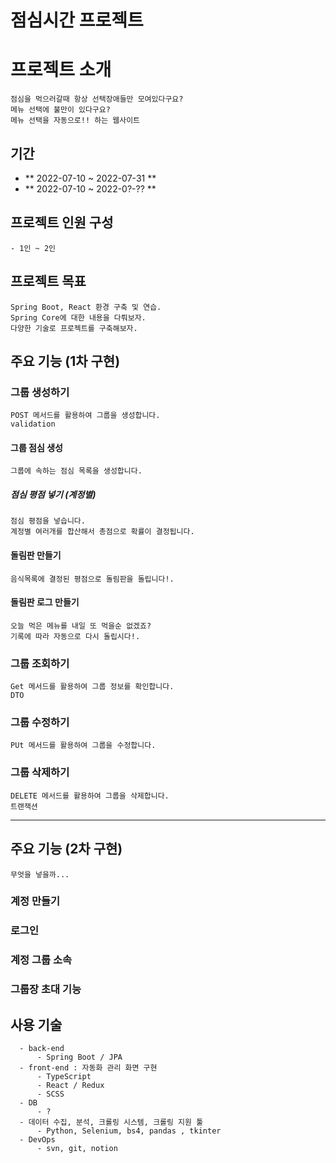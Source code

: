 # 점심시간 프로젝트 
 
# 

# 프로젝트 소개 
    점심을 먹으러갈때 항상 선택장애들만 모여있다구요? 
    메뉴 선택에 불만이 있다구요? 
    메뉴 선택을 자동으로!! 하는 웹사이트 

## **기간**
- ** 2022-07-10 ~ 2022-07-31 **
- ** 2022-07-10 ~ 2022-0?-?? **

## 프로젝트 인원 구성
    - 1인 ~ 2인

## 프로젝트 목표
    Spring Boot, React 환경 구축 및 연습.
    Spring Core에 대한 내용을 다뤄보자.
    다양한 기술로 프로젝트를 구축해보자.


## 주요 기능 (1차 구현)

### 그룹 생성하기 
    POST 메서드를 활용하여 그룹을 생성합니다.
    validation
#### 그룹 점심 생성
    그룹에 속하는 점심 목록을 생성합니다.
##### 점심 평점 넣기 (계정별)
    점심 평점을 넣습니다. 
    계정별 여러개를 합산해서 총점으로 확률이 결정됩니다.
#### 돌림판 만들기
    음식목록에 결정된 평점으로 돌림판을 돌립니다!.
#### 돌림판 로그 만들기
    오늘 먹은 메뉴를 내일 또 먹을순 없겠죠? 
    기록에 따라 자동으로 다시 돌립시다!.
### 그룹 조회하기
    Get 메서드를 활용하여 그룹 정보를 확인합니다.
    DTO
### 그룹 수정하기
    PUt 메서드를 활용하여 그룹을 수정합니다.
### 그룹 삭제하기
    DELETE 메서드를 활용하여 그룹을 삭제합니다.
    트랜잭션
---
## 주요 기능 (2차 구현)
    무엇을 넣을까...
### 계정 만들기
### 로그인
### 계정 그룹 소속  
### 그룹장 초대 기능
### 

## 사용 기술
      - back-end
          - Spring Boot / JPA
      - front-end : 자동화 관리 화면 구현
          - TypeScript
          - React / Redux 
          - SCSS
      - DB
          - ?
      - 데이터 수집, 분석, 크롤링 시스템, 크롤링 지원 툴
          - Python, Selenium, bs4, pandas , tkinter
      - DevOps
          - svn, git, notion